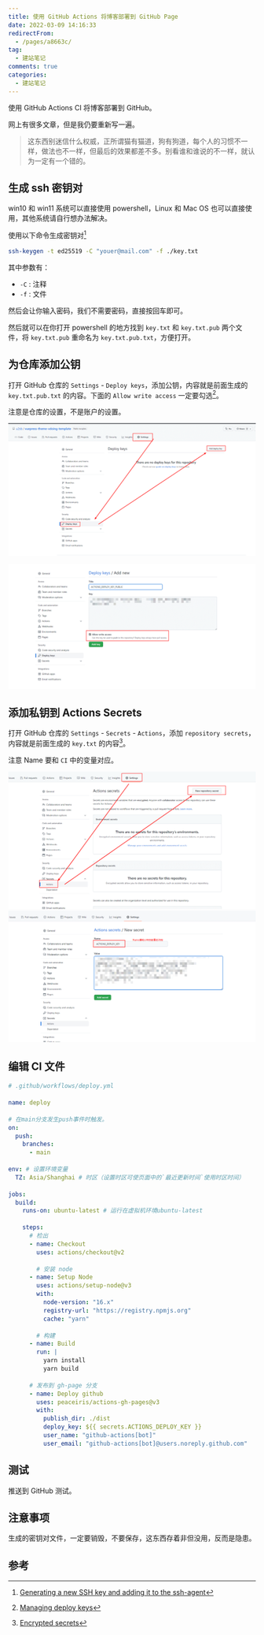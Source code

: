 ```yaml
---
title: 使用 GitHub Actions 将博客部署到 GitHub Page
date: 2022-03-09 14:16:33
redirectFrom:
  - /pages/a8663c/
tag:
  - 建站笔记
comments: true
categories:
  - 建站笔记
---
```


使用 GitHub Actions CI 将博客部署到 GitHub。

<!-- more -->

网上有很多文章，但是我仍要重新写一遍。

> 这东西别迷信什么权威，正所谓猫有猫道，狗有狗道，每个人的习惯不一样，做法也不一样，但最后的效果都差不多。别看谁和谁说的不一样，就认为一定有一个错的。

## 生成 ssh 密钥对

win10 和 win11 系统可以直接使用 powershell，Linux 和 Mac OS 也可以直接使用，其他系统请自行想办法解决。

使用以下命令生成密钥对[^ssh-key]

```bash
ssh-keygen -t ed25519 -C "youer@mail.com" -f ./key.txt
```

其中参数有：

- `-C` : 注释
- `-f` : 文件

然后会让你输入密码，我们不需要密码，直接按回车即可。

然后就可以在你打开 powershell 的地方找到 `key.txt` 和 `key.txt.pub` 两个文件，将 `key.txt.pub` 重命名为 `key.txt.pub.txt`，方便打开。

## 为仓库添加公钥

打开 GitHub 仓库的 `Settings` - `Deploy keys`，添加公钥，内容就是前面生成的 `key.txt.pub.txt` 的内容。下面的 `Allow write access` 一定要勾选[^deploy-keys]。

注意是仓库的设置，不是账户的设置。

![添加公钥](./img/Snipaste_2022-03-09_11-35-43.png)

![添加公钥](./img/Snipaste_2022-03-09_11-42-07.png)

## 添加私钥到 Actions Secrets

打开 GitHub 仓库的 `Settings` - `Secrets` - `Actions`，添加 `repository secrets`，内容就是前面生成的 `key.txt` 的内容[^secrets]。

注意 Name 要和 `CI` 中的变量对应。

![添加私钥](./img/Snipaste_2022-03-09_11-43-07.png)
![添加私钥](./img/Snipaste_2022-03-09_11-44-34.png)

## 编辑 CI 文件

```yml
# .github/workflows/deploy.yml

name: deploy

# 在main分支发生push事件时触发。
on:
  push:
    branches:
      - main

env: # 设置环境变量
  TZ: Asia/Shanghai # 时区（设置时区可使页面中的`最近更新时间`使用时区时间）

jobs:
  build:
    runs-on: ubuntu-latest # 运行在虚拟机环境ubuntu-latest

    steps:
      # 检出
      - name: Checkout
        uses: actions/checkout@v2

        # 安装 node
      - name: Setup Node
        uses: actions/setup-node@v3
        with:
          node-version: "16.x"
          registry-url: "https://registry.npmjs.org"
          cache: "yarn"

        # 构建
      - name: Build
        run: |
          yarn install
          yarn build

      # 发布到 gh-page 分支
      - name: Deploy github
        uses: peaceiris/actions-gh-pages@v3
        with:
          publish_dir: ./dist
          deploy_key: ${{ secrets.ACTIONS_DEPLOY_KEY }}
          user_name: "github-actions[bot]"
          user_email: "github-actions[bot]@users.noreply.github.com"
```

## 测试

推送到 GitHub 测试。

## 注意事项

生成的密钥对文件，一定要销毁，不要保存，这东西存着非但没用，反而是隐患。

## 参考

[^ssh-key]: [Generating a new SSH key and adding it to the ssh-agent](https://docs.github.com/en/authentication/connecting-to-github-with-ssh/generating-a-new-ssh-key-and-adding-it-to-the-ssh-agent)
[^deploy-keys]: [Managing deploy keys](https://docs.github.com/en/developers/overview/managing-deploy-keys#deploy-keys)
[^secrets]: [Encrypted secrets](https://docs.github.com/en/actions/security-guides/encrypted-secrets)
